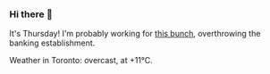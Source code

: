### Hi there :wave:

It's Thursday! I'm probably working for [this bunch](https://github.com/kohofinancial), overthrowing the banking establishment.

Weather in Toronto: overcast, at +11°C.
